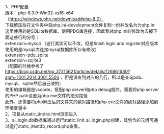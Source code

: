1、PHP配置  
  版本：php-8.3.9-Win32-vs16-x64（https://windows.php.net/download#php-8.2）  
  下载解压后在文件夹中将php.ini-development文件复制一份并改名为为php.ini  
  这里使用的是SQLite数据库，使用PDO库连接，因此我对php.ini的修改为去掉下面这些行的分号：  
  extension=mysqli （这行其实可以不改，但是finish login and register对应版本使用的是mysqli库连接mysql数据库所以有修改）  
  extension=pdo_sqlite   
  extension=sqlite3  
  （配置的时候参考了 https://blog.csdn.net/qq_37215621/article/details/126861680?spm=1001.2014.3001.5506 ，但是没查到对应的几行，所以是查询pdo、mysqli、sqlite然后自己改的）  
  使用的编辑器是vscode，搭配php server和php debug插件，需要将php server的PHP path设置为php.exe文件的绝对路径  
  此外，还需要将php解压后的文件夹的绝对路径和php.exe文件的绝对路径添加到环境变量中  
2、项目从static_\index.html页面进入  
3、ai_login.db数据库通过运行static_\init_ai_login.php创建，其包含的元组可通过运行static_\testdb_record.php查看。  
